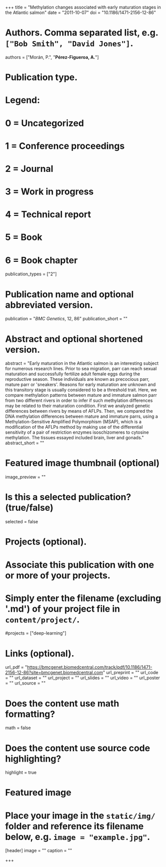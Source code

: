 +++
title = "Methylation changes associated with early maturation stages in the Atlantic salmon"
date = "2011-10-07"
doi = "10.1186/1471-2156-12-86"
# Authors. Comma separated list, e.g. `["Bob Smith", "David Jones"]`.
authors = ["Morán, P.", "**Pérez-Figueroa, A.**"]

# Publication type.
# Legend:
# 0 = Uncategorized
# 1 = Conference proceedings
# 2 = Journal
# 3 = Work in progress
# 4 = Technical report
# 5 = Book
# 6 = Book chapter
publication_types = ["2"]

# Publication name and optional abbreviated version.
publication = "*BMC Genetics*, 12, 86"
publication_short = ""

# Abstract and optional shortened version.
abstract = "Early maturation in the Atlantic salmon is an interesting subject for numerous research lines. Prior to sea migration, parr can reach sexual maturation and successfully fertilize adult female eggs during the reproductive season. These individuals are known as precocious parr, mature parr or 'sneakers'. Reasons for early maturation are unknown and this transitory stage is usually considered to be a threshold trait. Here, we compare methylation patterns between mature and immature salmon parr from two different rivers in order to infer if such methylation differences may be related to their maturation condition. First we analyzed genetic differences between rivers by means of AFLPs. Then, we compared the DNA methylation differences between mature and immature parrs, using a Methylation-Sensitive Amplified Polymorphism (MSAP), which is a modification of the AFLPs method by making use of the differential sensitivity of a pair of restriction enzymes isoschizomeres to cytosine methylation. The tissues essayed included brain, liver and gonads."
abstract_short = ""

# Featured image thumbnail (optional)
image_preview = ""

# Is this a selected publication? (true/false)
selected = false

# Projects (optional).
#   Associate this publication with one or more of your projects.
#   Simply enter the filename (excluding '.md') of your project file in `content/project/`.
#projects = ["deep-learning"]

# Links (optional).
url_pdf = "https://bmcgenet.biomedcentral.com/track/pdf/10.1186/1471-2156-12-86?site=bmcgenet.biomedcentral.com"
url_preprint = ""
url_code = ""
url_dataset = ""
url_project = ""
url_slides = ""
url_video = ""
url_poster = ""
url_source = ""

# Does the content use math formatting?
math = false

# Does the content use source code highlighting?
highlight = true

# Featured image
# Place your image in the `static/img/` folder and reference its filename below, e.g. `image = "example.jpg"`.
[header]
image = ""
caption = ""

+++


